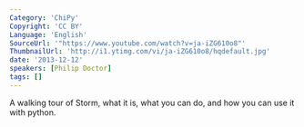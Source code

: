 ```yaml
---
Category: 'ChiPy'
Copyright: 'CC BY'
Language: 'English'
SourceUrl: '"https://www.youtube.com/watch?v=ja-iZG610o8"'
ThumbnailUrl: 'http://i1.ytimg.com/vi/ja-iZG610o8/hqdefault.jpg'
date: '2013-12-12'
speakers: [Philip Doctor]
tags: []
---
```

A walking tour of Storm, what it is, what you can do, and how you can use it with python.